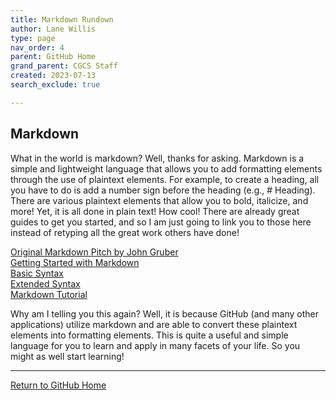 ```yaml
---
title: Markdown Rundown
author: Lane Willis
type: page
nav_order: 4
parent: GitHub Home
grand_parent: CGCS Staff
created: 2023-07-13
search_exclude: true

---
```


## Markdown
What in the world is markdown? Well, thanks for asking. Markdown is a simple and lightweight language that allows you to add formatting elements through the use of plaintext elements. For example, to create a heading, all you have to do is add a number sign before the heading (e.g., # Heading). There are various plaintext elements that allow you to bold, italicize, and more! Yet, it is all done in plain text! How cool! There are already great guides to get you started, and so I am just going to link you to those here instead of retyping all the great work others have done!

[Original Markdown Pitch by John Gruber](https://daringfireball.net/projects/markdown/)  
[Getting Started with Markdown](https://www.markdownguide.org/getting-started/)  
[Basic Syntax](https://www.markdownguide.org/basic-syntax/)  
[Extended Syntax](https://www.markdownguide.org/extended-syntax/)  
[Markdown Tutorial](https://www.markdowntutorial.com/)  

Why am I telling you this again? Well, it is because GitHub (and many other applications) utilize markdown and are able to convert these plaintext elements into formatting elements. This is quite a useful and simple language for you to learn and apply in many facets of your life. So you might as well start learning!

---

[Return to GitHub Home](/cgcs-staff-information/github/github.html)
